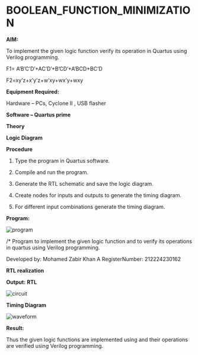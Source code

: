 # BOOLEAN_FUNCTION_MINIMIZATION

**AIM:**

To implement the given logic function verify its operation in Quartus using Verilog programming.

F1= A’B’C’D’+AC’D’+B’CD’+A’BCD+BC’D 

F2=xy’z+x’y’z+w’xy+wx’y+wxy

**Equipment Required:**

Hardware – PCs, Cyclone II , USB flasher

**Software – Quartus prime**

**Theory**

**Logic Diagram**

**Procedure**

1.	Type the program in Quartus software.

2.	Compile and run the program.

3.	Generate the RTL schematic and save the logic diagram.

4.	Create nodes for inputs and outputs to generate the timing diagram.

5.	For different input combinations generate the timing diagram.


**Program:**

![program](https://github.com/user-attachments/assets/e10522a8-9643-46eb-87e1-46818cedac5b)


/* Program to implement the given logic function and to verify its operations in quartus using Verilog programming. 

Developed by: Mohamed Zabir Khan A RegisterNumber: 212224230162

**RTL realization**

**Output:**
**RTL**

![circuit](https://github.com/user-attachments/assets/8d0f9561-89ea-48f7-904b-41a6e9434c8a)

**Timing Diagram**


![waveform](https://github.com/user-attachments/assets/9aaa20a7-856d-4010-9a14-4c603b41f6da)

**Result:**

Thus the given logic functions are implemented using and their operations are verified using Verilog programming.

